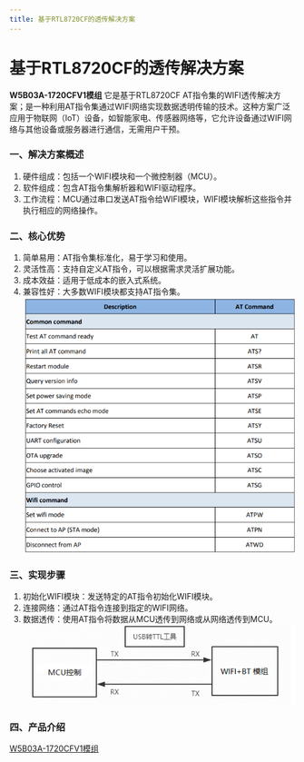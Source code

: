 ```yaml
---
title: 基于RTL8720CF的透传解决方案
---
```



# 基于RTL8720CF的透传解决方案



**W5B03A-1720CFV1模组** 它是基于RTL8720CF AT指令集的WIFI透传解决方案；是一种利用AT指令集通过WIFI网络实现数据透明传输的技术。这种方案广泛应用于物联网（IoT）设备，如智能家电、传感器网络等，它允许设备通过WIFI网络与其他设备或服务器进行通信，无需用户干预。

### 一、解决方案概述

1. 硬件组成：包括一个WIFI模块和一个微控制器（MCU）。
2. 软件组成：包含AT指令集解析器和WIFI驱动程序。
3. 工作流程：MCU通过串口发送AT指令给WIFI模块，WIFI模块解析这些指令并执行相应的网络操作。

### 二、核心优势
1. 简单易用：AT指令集标准化，易于学习和使用。
2. 灵活性高：支持自定义AT指令，可以根据需求灵活扩展功能。
3. 成本效益：适用于低成本的嵌入式系统。
4. 兼容性好：大多数WIFI模块都支持AT指令集。
![AT指令集](../../assets/images/8720CF/1280X1280.PNG)

### 三、实现步骤
1. 初始化WIFI模块：发送特定的AT指令初始化WIFI模块。
2. 连接网络：通过AT指令连接到指定的WIFI网络。
3. 数据透传：使用AT指令将数据从MCU透传到网络或从网络透传到MCU。
![实现图](../../assets/images/8720CF/逻辑图.PNG)

### 四、产品介绍
[W5B03A-1720CFV1模组]()